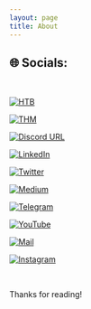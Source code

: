 ```yaml
---
layout: page
title: About
---
```






## 🌐 Socials:

<br>

[![HTB](https://img.shields.io/badge/-HackTheBox-000000?style=plastic&logo=hackthebox)](https://app.hackthebox.com/profile/668328) 

[![THM](https://img.shields.io/badge/-TryHackMe-000000?logo=tryhackme&logoColor=red&style=plastic)](https://tryhackme.com/p/Aftab700) 

[![Discord URL](https://img.shields.io/badge/-Discord-000000?logo=discord&style=plastic)](http://discordapp.com/users/759615120820928513) 

[![LinkedIn](https://img.shields.io/badge/-LinkedIn-000000?logo=linkedin&style=plastic)](https://linkedin.com/in/aftab-sama)

[![Twitter](https://img.shields.io/badge/-Twitter-000000?style=plastic&logo=Twitter)](https://twitter.com/AftabSama700) 

[![Medium](https://img.shields.io/badge/-Medium-000000?logo=medium&style=plastic)](https://medium.com/@Aftab700) 

[![Telegram](https://img.shields.io/badge/-Telegram-000000?style=plastic&logo=Telegram)](https://tttttt.me/Jack_Sparrow_1337) 

[![YouTube](https://img.shields.io/badge/-YouTube-000000?style=plastic&logo=YouTube&logoColor=FC2503)](https://youtube.com/@Aftab700) 

[![Mail](https://img.shields.io/badge/-Mail-000000?style=plastic&logo=gmail&logoColor=FC2503)](mailto:mrmr40873@gmail.com) 

[![Instagram](https://img.shields.io/badge/-Instagram-000000?style=plastic&logo=Instagram)](https://instagram.com/aftab__sama)



[](https://aftab700.github.io/Writeups/)
[](https://aftab700.github.io/DVWA-Writeup/) 
[](https://aftab700.github.io/Random-Stoic-Quotes)
[](https://www.instagram.com/aftab__sama)



<!--
<p class="message">
  Nothing to see here,
   for markdown testing purpose
</p>

{% highlight js %}
var adder = new Function("a", "b", "return a + b");

// Call the function
adder(2, 6);
// > 8
{% endhighlight %}

{% highlight python %}
name = "Jack"
print(f"Hi {name}")
{% endhighlight %} -->

<br>

Thanks for reading!
